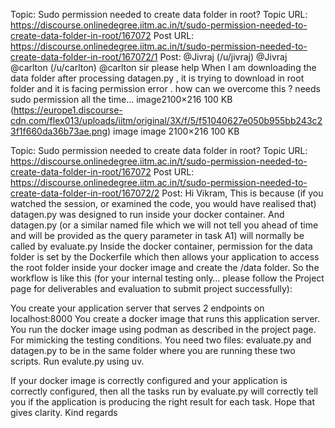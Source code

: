 Topic: Sudo permission needed to create data folder in root?
Topic URL: https://discourse.onlinedegree.iitm.ac.in/t/sudo-permission-needed-to-create-data-folder-in-root/167072
Post URL: https://discourse.onlinedegree.iitm.ac.in/t/sudo-permission-needed-to-create-data-folder-in-root/167072/1
Post:  @Jivraj (/u/jivraj) @Jivraj   @carlton (/u/carlton) @carlton  sir please help 
 When I am downloading the data folder after processing datagen.py , it is trying to download in root folder and it is facing permission error . how can we overcome this ? 
needs sudo permission all the time… 
 image2100×216 100 KB (https://europe1.discourse-cdn.com/flex013/uploads/iitm/original/3X/f/5/f51040627e050b955bb243c23f1f660da36b73ae.png) image image 2100×216 100 KB 

Topic: Sudo permission needed to create data folder in root?
Topic URL: https://discourse.onlinedegree.iitm.ac.in/t/sudo-permission-needed-to-create-data-folder-in-root/167072
Post URL: https://discourse.onlinedegree.iitm.ac.in/t/sudo-permission-needed-to-create-data-folder-in-root/167072/2
Post:  Hi Vikram, 
 This is because (if you watched the session, or examined the code, you would have realised that) datagen.py was designed to run inside your docker container. And datagen.py (or a similar named file which we will not tell you ahead of time and will be provided as the query parameter in task A1) will normally be called by evaluate.py 
Inside the docker container, permission for the data folder is set by the Dockerfile 
which then allows your application to access the root folder inside your docker image and create the /data folder. 
 So the workflow is like this (for your internal testing only… please follow the Project page for deliverables and evaluation to submit project successfully): 
 
 You create your application server that serves 2 endpoints on localhost:8000 
 You create a docker image that runs this application server. 
 You run the docker image using podman as described in the project page. 
 For mimicking the testing conditions. You need two files: 
evaluate.py and datagen.py to be in the same folder where you are running these two scripts. 
 Run evalute.py using uv. 
 
 If your docker image is correctly configured and your application is correctly configured, then all the tasks run by evaluate.py will correctly tell you if the application is producing the right result for each task. 
 Hope that gives clarity. 
 Kind regards 
